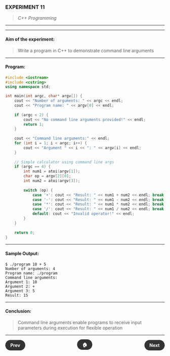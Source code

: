 ### **EXPERIMENT 11**
> *C++ Programming*

---
---

#### **Aim of the experiment:**
> Write a program in C++ to demonstrate command line arguments

---

#### **Program:**
```cpp
#include <iostream>
#include <cstring>
using namespace std;

int main(int argc, char* argv[]) {
    cout << "Number of arguments: " << argc << endl;
    cout << "Program name: " << argv[0] << endl;
    
    if (argc < 2) {
        cout << "No command line arguments provided!" << endl;
        return 1;
    }
    
    cout << "Command line arguments:" << endl;
    for (int i = 1; i < argc; i++) {
        cout << "Argument " << i << ": " << argv[i] << endl;
    }
    
    // Simple calculator using command line args
    if (argc == 4) {
        int num1 = atoi(argv[1]);
        char op = argv[2][0];
        int num2 = atoi(argv[3]);
        
        switch (op) {
            case '+': cout << "Result: " << num1 + num2 << endl; break;
            case '-': cout << "Result: " << num1 - num2 << endl; break;
            case '*': cout << "Result: " << num1 * num2 << endl; break;
            case '/': cout << "Result: " << num1 / num2 << endl; break;
            default: cout << "Invalid operator!" << endl;
        }
    }
    
    return 0;
}
```

---

#### **Sample Output:**
```
$ ./program 10 + 5
Number of arguments: 4
Program name: ./program
Command line arguments:
Argument 1: 10
Argument 2: +
Argument 3: 5
Result: 15
```

---

#### **Conclusion:**
> Command line arguments enable programs to receive input parameters during execution for flexible operation

---

<div style="display: flex; justify-content: space-between; align-items: center; margin: 20px 0;">
  <div style="text-align: left;">
    <a href="10.md" style="background: #333; color: white; padding: 8px 16px; border-radius: 20px; text-decoration: none; font-weight: bold;">Prev</a>
  </div>
  <div style="text-align: center;">
    <a href="../" style="background: #333; color: white; padding: 8px 16px; border-radius: 20px; text-decoration: none; font-weight: bold;">🏠</a>
  </div>
  <div style="text-align: right;">
    <a href="12.md" style="background: #333; color: white; padding: 8px 16px; border-radius: 20px; text-decoration: none; font-weight: bold;">Next</a>
  </div>
</div>